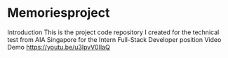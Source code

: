 # Memoriesproject
Introduction
This is the project code repository I created for the technical test from AIA Singapore for the Intern Full-Stack Developer position
Video Demo
https://youtu.be/u3lpvV0IlaQ
